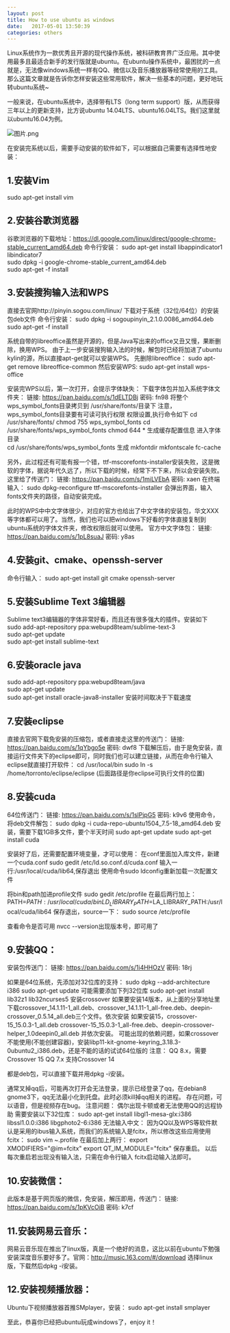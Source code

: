 ```yaml
---
layout: post
title: How to use ubuntu as windows
date:   2017-05-01 13:50:39
categories: others
---
```


Linux系统作为一款优秀且开源的现代操作系统，被科研教育界广泛应用。其中使用最多且最适合新手的发行版就是ubuntu。在ubuntu操作系统中，最困扰的一点就是，无法像windows系统一样有QQ、微信以及音乐播放器等经常使用的工具。那么这篇文章就是告诉你怎样安装这些常用软件，解决一些基本的问题，更好地玩转ubuntu系统~

一般来说，在ubuntu系统中，选择带有LTS（long term support）版，从而获得三年以上的更新支持，比方说ubuntu 14.04LTS、ubuntu16.04LTS。我们这里就以ubuntu16.04为例。


![图片.png](http://upload-images.jianshu.io/upload_images/5971286-77d1d83033e6279f.png?imageMogr2/auto-orient/strip%7CimageView2/2/w/1240)


在安装完系统以后，需要手动安装的软件如下，可以根据自己需要有选择性地安装：

## 1.安装Vim
sudo apt-get install vim

## 2.安装谷歌浏览器
谷歌浏览器的下载地址：https://dl.google.com/linux/direct/google-chrome-stable_current_amd64.deb
命令行安装：
sudo apt-get install libappindicator1 libindicator7  
sudo dpkg -i google-chrome-stable_current_amd64.deb   
sudo apt-get -f install  

## 3.安装搜狗输入法和WPS
直接去官网http://pinyin.sogou.com/linux/ 下载对于系统（32位/64位）的安装包deb文件
命令行安装：
sudo dpkg -i sogoupinyin_2.1.0.0086_amd64.deb   
sudo apt-get -f install  

系统自带的libreoffice虽然是开源的，但是Java写出来的office又丑又慢，果断删除，换用WPS。
由于上一步安装搜狗输入法的时候，解包时已经将加进了ubuntu kylin的源，所以直接apt-get就可以安装WPS。
先删除libreoffice：
sudo apt-get remove libreoffice-common
然后安装WPS:
sudo apt-get install wps-office

安装完WPS以后，第一次打开，会提示字体缺失：
下载字体包并加入系统字体文件夹：
链接: https://pan.baidu.com/s/1dELTDBj 密码: fn98
将整个wps_symbol_fonts目录拷贝到 /usr/share/fonts/目录下
注意，wps_symbol_fonts目录要有可读可执行权限
权限设置,执行命令如下
    cd /usr/share/fonts/
    chmod 755 wps_symbol_fonts
    cd /usr/share/fonts/wps_symbol_fonts 
    chmod 644 *
生成缓存配置信息
    进入字体目录  
    cd /usr/share/fonts/wps_symbol_fonts
    生成
    mkfontdir
    mkfontscale
    fc-cache

另外，此过程还有可能有报一个错，ttf-mscorefonts-installer安装失败，这是微软的字体，据说年代久远了，所以下载的时候，经常下不下来，所以会安装失败。这里给了传送门：
链接: https://pan.baidu.com/s/1miLVEbA 密码: xaen
在终端输入：
sudo dpkg-reconfigure ttf-mscorefonts-installer
会弹出界面，输入fonts文件夹的路径，自动安装完成。

此时的WPS中中文字体很少，对应的官方也给出了中文字体的安装包，华文XXX等字体都可以用了。当然，我们也可以把windows下好看的字体直接复制到ubuntu系统的字体文件夹，修改权限后就可以使用。
官方中文字体包：
链接: https://pan.baidu.com/s/1pL8suaJ 密码: y8as

## 4.安装git、cmake、openssh-server
命令行输入：
sudo apt-get install git cmake openssh-server

## 5.安装Sublime Text 3编辑器
Sublime text3编辑器的字体非常好看，而且还有很多强大的插件。安装如下
sudo add-apt-repository ppa:webupd8team/sublime-text-3    
sudo apt-get update    
sudo apt-get install sublime-text

## 6.安装oracle java
sudo add-apt-repository ppa:webupd8team/java    
sudo apt-get update    
sudo apt-get install oracle-java8-installer
安装时间取决于下载速度

## 7.安装eclipse
直接去官网下载免安装的压缩包，或者直接走这里的传送门：
链接: https://pan.baidu.com/s/1qYbgo5e 密码: dwf8
下载解压后，由于是免安装，直接运行文件夹下的eclipse即可，同时我们也可以建立链接，从而在命令行输入eclipse就直接打开软件：
cd /usr/local/bin
sudo ln -s /home/torronto/eclipse/eclipse  (后面路径是你eclipse可执行文件的位置)

## 8.安装cuda
64位传送门：
链接: https://pan.baidu.com/s/1slPjpG5 密码: k9v6
使用命令，将deb文件解包：
sudo dpkg -i cuda-repo-ubuntu1504_7.5-18_amd64.deb
安装，需要下载1GB多文件，要个半天时间
sudo apt-get update
sudo apt-get install cuda
 
安装好了后，还需要配置环境变量，才可以使用：
在conf里面加入库文件，新建一个cuda.conf
sudo gedit /etc/ld.so.conf.d/cuda.conf
输入一行:/usr/local/cuda/lib64,保存退出
使用命令sudo ldconfig重新加载一次配置文件

将bin和path加进profile文件
sudo gedit /etc/profile
在最后两行加上：
PATH=$PATH:/usr/local/cuda/bin
LD_LIBRARY_PATH=$LA_LIBRARY_PATH:/usr/local/cuda/lib64
保存退出，source一下：
sudo source /etc/profile
 
查看命令是否可用
nvcc --version出现版本号，即可用了


## 9.安装QQ：
安装包传送门：
链接: https://pan.baidu.com/s/1i4HHOzV 密码: 18rj

如果是64位系统，先添加对32位库的支持：
sudo dpkg --add-architecture i386
sudo apt-get update
可能需要添加下列32位库
sudo apt-get install lib32z1 lib32ncurses5
安装crossover
如果要安装14版本，从上面的分享地址里下载crossover_14.1.11-1_all.deb、crossover_14.1.11-1_all-free.deb、deepin-crossover_0.5.14_all.deb三个文件。依次安装
如果安装15，crossover-15_15.0.3-1_all.deb crossover-15_15.0.3-1_all-free.deb、deepin-crossover-helper_1.0deepin0_all.deb 并依次安装。
可能出现的依赖问题，如果crossover不能使用(不能创建容器)，安装libp11-kit-gnome-keyring_3.18.3-0ubuntu2_i386.deb，还是不能的话的试试64位版的
注意：
QQ 8.x，需要Crossover 15
QQ 7.x 支持Crossover 14

都是deb包，可以直接下载并用dpkg -i安装。

通常叉掉qq后，可能再次打开会无法登录，提示已经登录了qq，在debian8 gnome3下，qq无法最小化到托盘。此时必须kill掉qq相关的进程。
存在问题，可以语音，但是视频存在bug。
注意问题：
偶尔出现卡顿或者无法使用QQ的远程协助
需要安装以下32位库：
sudo apt-get install  libgl1-mesa-glx:i386 libssl1.0.0:i386 libgphoto2-6:i386 
无法输入中文：
因为QQ以及WPS等软件默认是采用的ibus输入系统，而我们的系统输入是fcitx，所以修改这些应用使用fcitx：
sudo vim ~.profile
在最后加上两行：
export XMODIFIERS="@im=fcitx"
export QT_IM_MODULE="fcitx"
保存重启。
以后每次重启若出现没有输入法，只需在命令行输入 fcitx启动输入法即可。

## 10.安装微信：
此版本是基于网页版的微信，免安装，解压即用，传送门：
链接: https://pan.baidu.com/s/1pKVcOiB 密码: k7cf


## 11.安装网易云音乐：
网易云音乐现在推出了linux版，真是一个绝好的消息，这比以前在ubuntu下勉强安装深度音乐要好多了。官网：http://music.163.com/#/download 选择linux版，下载然后dpkg -i安装。

## 12.安装视频播放器：
Ubuntu下视频播放器首推SMplayer，安装：
sudo apt-get install smplayer

至此，恭喜你已经把ubuntu玩成windows了，enjoy it！